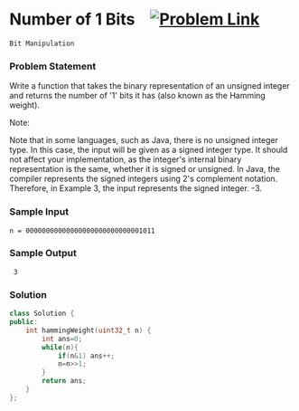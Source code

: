 
# Number of 1 Bits &ensp;  [![Problem Link](https://img.shields.io/badge/-LeetCode-FFA116?style=for-the-badge&logo=LeetCode&logoColor=black)](https://leetcode.com/problems/number-of-1-bits/)

```
Bit Manipulation
``` 
### Problem Statement 
Write a function that takes the binary representation of an unsigned integer and returns the number of '1' bits it has (also known as the Hamming weight).

Note:

Note that in some languages, such as Java, there is no unsigned integer type. In this case, the input will be given as a signed integer type. It should not affect your implementation, as the integer's internal binary representation is the same, whether it is signed or unsigned.
In Java, the compiler represents the signed integers using 2's complement notation. Therefore, in Example 3, the input represents the signed integer. -3.

### Sample Input
```
n = 00000000000000000000000000001011
```
### Sample Output
```
 3
```

### Solution
```cpp
class Solution {
public:
    int hammingWeight(uint32_t n) {
        int ans=0;
        while(n){
            if(n&1) ans++;
            n=n>>1;
        }
        return ans;
    }
};